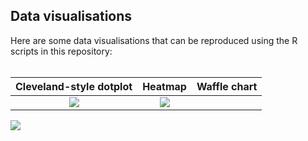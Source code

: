 
## Data visualisations

Here are some data visualisations that can be reproduced using the R scripts in this repository:
<br>
<br>


Cleveland-style dotplot    |  Heatmap                 | Waffle chart
:-------------------------:|:------------------------:|:-------------------------:
![](https://github.com/cat-lord/crime_analysis/blob/master/images/dotplot.png)  |  ![](https://github.com/cat-lord/crime_analysis/blob/master/images/calendar_heatmap.png)
![](https://github.com/cat-lord/crime_analysis/blob/master/images/waffle_chart.png)

